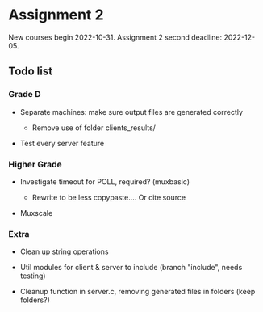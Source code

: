 # Assignment 2

New courses begin 2022-10-31.
Assignment 2 second deadline: 2022-12-05.

## Todo list

### Grade D

* Separate machines: make sure output files are generated correctly
  - Remove use of folder clients_results/

* Test every server feature

### Higher Grade

* Investigate timeout for POLL, required? (muxbasic)
  * Rewrite to be less copypaste.... Or cite source

* Muxscale

### Extra
* Clean up string operations

* Util modules for client & server to include (branch "include", needs testing)

* Cleanup function in server.c, removing generated files in folders (keep folders?)
